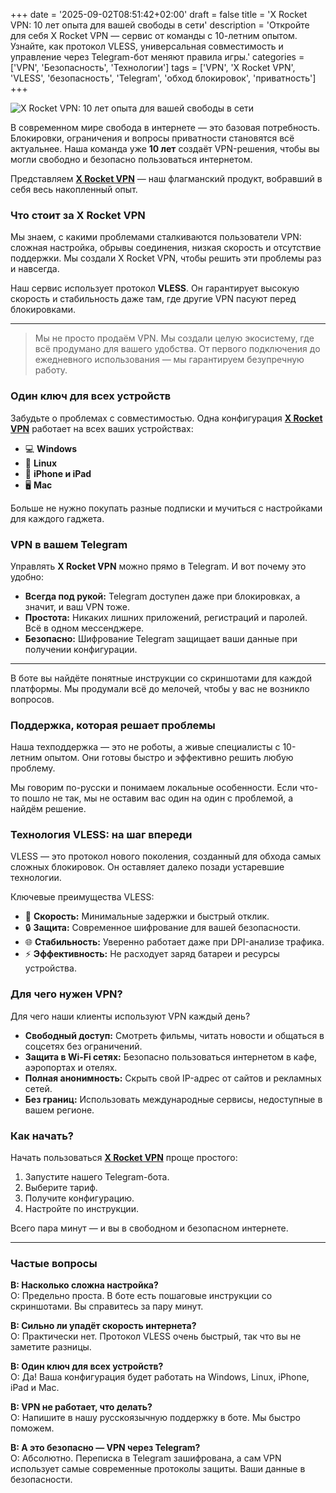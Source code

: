 +++
date = '2025-09-02T08:51:42+02:00'
draft = false
title = 'X Rocket VPN: 10 лет опыта для вашей свободы в сети'
description = 'Откройте для себя X Rocket VPN — сервис от команды с 10-летним опытом. Узнайте, как протокол VLESS, универсальная совместимость и управление через Telegram-бот меняют правила игры.'
categories = ['VPN', 'Безопасность', 'Технологии']
tags = ['VPN', 'X Rocket VPN', 'VLESS', 'безопасность', 'Telegram', 'обход блокировок', 'приватность']
+++

![X Rocket VPN: 10 лет опыта для вашей свободы в сети](https://imagestoring.fra1.cdn.digitaloceanspaces.com/E1BC61D7-E639-459E-B5C7-FAA34E238E00.png)

В современном мире свобода в интернете — это базовая потребность. Блокировки, ограничения и вопросы приватности становятся всё актуальнее. Наша команда уже **10 лет** создаёт VPN-решения, чтобы вы могли свободно и безопасно пользоваться интернетом.

Представляем **[X Rocket VPN](https://t.me/X_Rocket_VPN_bot?start=ref-b-9)** — наш флагманский продукт, вобравший в себя весь накопленный опыт.

### Что стоит за X Rocket VPN

Мы знаем, с какими проблемами сталкиваются пользователи VPN: сложная настройка, обрывы соединения, низкая скорость и отсутствие поддержки. Мы создали X Rocket VPN, чтобы решить эти проблемы раз и навсегда.

Наш сервис использует протокол **VLESS**. Он гарантирует высокую скорость и стабильность даже там, где другие VPN пасуют перед блокировками.

---

> Мы не просто продаём VPN. Мы создали целую экосистему, где всё продумано для вашего удобства. От первого подключения до ежедневного использования — мы гарантируем безупречную работу.

### Один ключ для всех устройств

Забудьте о проблемах с совместимостью. Одна конфигурация **[X Rocket VPN](https://t.me/X_Rocket_VPN_bot?start=ref-b-9)** работает на всех ваших устройствах:

- 💻 **Windows**
- 🐧 **Linux**
- 📱 **iPhone и iPad**
- 🖥️ **Mac**

Больше не нужно покупать разные подписки и мучиться с настройками для каждого гаджета.

### VPN в вашем Telegram

Управлять **X Rocket VPN** можно прямо в Telegram. И вот почему это удобно:

*   **Всегда под рукой:** Telegram доступен даже при блокировках, а значит, и ваш VPN тоже.
*   **Простота:** Никаких лишних приложений, регистраций и паролей. Всё в одном мессенджере.
*   **Безопасно:** Шифрование Telegram защищает ваши данные при получении конфигурации.

---

В боте вы найдёте понятные инструкции со скриншотами для каждой платформы. Мы продумали всё до мелочей, чтобы у вас не возникло вопросов.

### Поддержка, которая решает проблемы

Наша техподдержка — это не роботы, а живые специалисты с 10-летним опытом. Они готовы быстро и эффективно решить любую проблему.

Мы говорим по-русски и понимаем локальные особенности. Если что-то пошло не так, мы не оставим вас один на один с проблемой, а найдём решение.

### Технология VLESS: на шаг впереди

VLESS — это протокол нового поколения, созданный для обхода самых сложных блокировок. Он оставляет далеко позади устаревшие технологии.

Ключевые преимущества VLESS:
*   🚀 **Скорость:** Минимальные задержки и быстрый отклик.
*   🔒 **Защита:** Современное шифрование для вашей безопасности.
*   🌐 **Стабильность:** Уверенно работает даже при DPI-анализе трафика.
*   ⚡ **Эффективность:** Не расходует заряд батареи и ресурсы устройства.

### Для чего нужен VPN?

Для чего наши клиенты используют VPN каждый день?

*   **Свободный доступ:** Смотреть фильмы, читать новости и общаться в соцсетях без ограничений.
*   **Защита в Wi-Fi сетях:** Безопасно пользоваться интернетом в кафе, аэропортах и отелях.
*   **Полная анонимность:** Скрыть свой IP-адрес от сайтов и рекламных сетей.
*   **Без границ:** Использовать международные сервисы, недоступные в вашем регионе.

### Как начать?

Начать пользоваться **[X Rocket VPN](https://t.me/X_Rocket_VPN_bot?start=ref-b-9)** проще простого:

1.  Запустите нашего Telegram-бота.
2.  Выберите тариф.
3.  Получите конфигурацию.
4.  Настройте по инструкции.

Всего пара минут — и вы в свободном и безопасном интернете.

---

### Частые вопросы

**В: Насколько сложна настройка?**  
О: Предельно проста. В боте есть пошаговые инструкции со скриншотами. Вы справитесь за пару минут.

**В: Сильно ли упадёт скорость интернета?**  
О: Практически нет. Протокол VLESS очень быстрый, так что вы не заметите разницы.

**В: Один ключ для всех устройств?**  
О: Да! Ваша конфигурация будет работать на Windows, Linux, iPhone, iPad и Mac.

**В: VPN не работает, что делать?**  
О: Напишите в нашу русскоязычную поддержку в боте. Мы быстро поможем.

**В: А это безопасно — VPN через Telegram?**  
О: Абсолютно. Переписка в Telegram зашифрована, а сам VPN использует самые современные протоколы защиты. Ваши данные в безопасности.